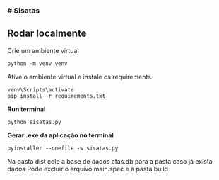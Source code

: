 ### # Sisatas

## Rodar localmente

Crie um ambiente virtual

```
python -m venv venv
```
Ative o ambiente virtual e instale os requirements

```
venv\Scripts\activate
pip install -r requirements.txt

```

**Run terminal**

```
python sisatas.py
```

**Gerar .exe da aplicação no terminal**

```
pyinstaller --onefile -w sisatas.py

```

Na pasta dist cole a base de dados atas.db para a pasta caso já exista dados
Pode excluir o arquivo main.spec e a pasta build